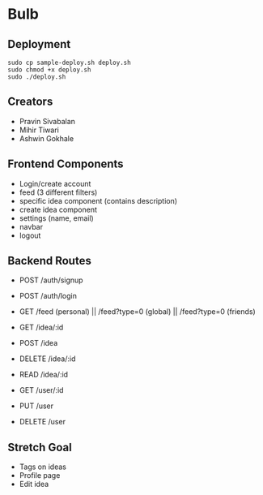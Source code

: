 # Bulb

## Deployment
`sudo cp sample-deploy.sh deploy.sh`
<br>
`sudo chmod +x deploy.sh`
<br>
`sudo ./deploy.sh`

## Creators
* Pravin Sivabalan
* Mihir Tiwari 
* Ashwin Gokhale
 
## Frontend Components
* Login/create account
* feed (3 different filters)
* specific idea component (contains description)
* create idea component
* settings (name, email)
* navbar
* logout

## Backend Routes
* POST /auth/signup 
* POST /auth/login
* GET /feed (personal) || /feed?type=0 (global) || /feed?type=0 (friends)
* GET /idea/:id
* POST /idea
* DELETE /idea/:id
* READ /idea/:id

* GET /user/:id
* PUT /user
* DELETE /user


## Stretch Goal
* Tags on ideas
* Profile page
* Edit idea
